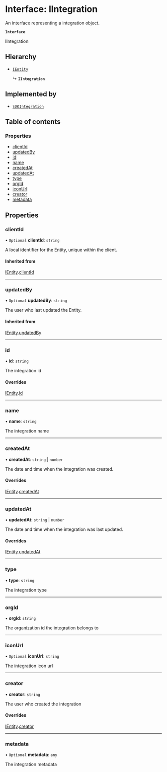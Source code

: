 # Interface: IIntegration

An interface representing a integration object.

**`Interface`**

IIntegration

## Hierarchy

- [`IEntity`](IEntity.md)

  ↳ **`IIntegration`**

## Implemented by

- [`SDKIntegration`](../classes/SDKIntegration.md)

## Table of contents

### Properties

- [clientId](IIntegration.md#clientid)
- [updatedBy](IIntegration.md#updatedby)
- [id](IIntegration.md#id)
- [name](IIntegration.md#name)
- [createdAt](IIntegration.md#createdat)
- [updatedAt](IIntegration.md#updatedat)
- [type](IIntegration.md#type)
- [orgId](IIntegration.md#orgid)
- [iconUrl](IIntegration.md#iconurl)
- [creator](IIntegration.md#creator)
- [metadata](IIntegration.md#metadata)

## Properties

### clientId

• `Optional` **clientId**: `string`

A local identifier for the Entity, unique within the client.

#### Inherited from

[IEntity](IEntity.md).[clientId](IEntity.md#clientid)

___

### updatedBy

• `Optional` **updatedBy**: `string`

The user who last updated the Entity.

#### Inherited from

[IEntity](IEntity.md).[updatedBy](IEntity.md#updatedby)

___

### id

• **id**: `string`

The integration id

#### Overrides

[IEntity](IEntity.md).[id](IEntity.md#id)

___

### name

• **name**: `string`

The integration name

___

### createdAt

• **createdAt**: `string` \| `number`

The date and time when the integration was created.

#### Overrides

[IEntity](IEntity.md).[createdAt](IEntity.md#createdat)

___

### updatedAt

• **updatedAt**: `string` \| `number`

The date and time when the integration was last updated.

#### Overrides

[IEntity](IEntity.md).[updatedAt](IEntity.md#updatedat)

___

### type

• **type**: `string`

The integration type

___

### orgId

• **orgId**: `string`

The organization id the integration belongs to

___

### iconUrl

• `Optional` **iconUrl**: `string`

The integration icon url

___

### creator

• **creator**: `string`

The user who created the integration

#### Overrides

[IEntity](IEntity.md).[creator](IEntity.md#creator)

___

### metadata

• `Optional` **metadata**: `any`

The integration metadata
